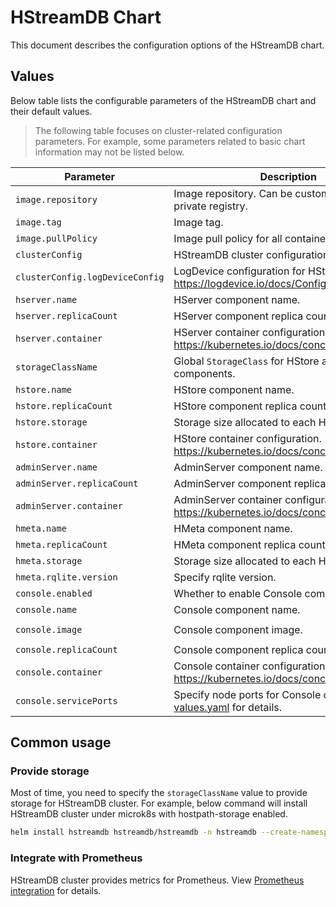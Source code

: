 # HStreamDB Chart

This document describes the configuration options of the HStreamDB chart.

## Values

Below table lists the configurable parameters of the HStreamDB chart and their default values.

> The following table focuses on cluster-related configuration parameters.
> For example, some parameters related to basic chart information may not be listed below.

| Parameter                       | Description                                                                             | Default                           |
| ------------------------------- | --------------------------------------------------------------------------------------- | --------------------------------- |
| `image.repository`              | Image repository. Can be customized to a private registry.                              | `hstreamdb/hstreamdb`             |
| `image.tag`                     | Image tag.                                                                              | `rqlite`                          |
| `image.pullPolicy`              | Image pull policy for all containers.                                                   | `IfNotPresent`                    |
| `clusterConfig`                 | HStreamDB cluster configuration.                                                        |                                   |
| `clusterConfig.logDeviceConfig` | LogDevice configuration for HStore component. <https://logdevice.io/docs/Config.html>   |                                   |
| `hserver.name`                  | HServer component name.                                                                 | `hserver`                         |
| `hserver.replicaCount`          | HServer component replica count.                                                        | `3`                               |
| `hserver.container`             | HServer container configuration. <https://kubernetes.io/docs/concepts/containers/>      |                                   |
| `storageClassName`              | Global `StorageClass` for HStore and HMeta components.                                  | `standard`                        |
| `hstore.name`                   | HStore component name.                                                                  | `hstore`                          |
| `hstore.replicaCount`           | HStore component replica count.                                                         | `3`                               |
| `hstore.storage`                | Storage size allocated to each HStore instances.                                        | `1Gi`                             |
| `hstore.container`              | HStore container configuration. <https://kubernetes.io/docs/concepts/containers/>       |                                   |
| `adminServer.name`              | AdminServer component name.                                                             | `admin-server`                    |
| `adminServer.replicaCount`      | AdminServer component replica count.                                                    | `1`                               |
| `adminServer.container`         | AdminServer container configuration. <https://kubernetes.io/docs/concepts/containers/>  |                                   |
| `hmeta.name`                    | HMeta component name.                                                                   | `hmeta`                           |
| `hmeta.replicaCount`            | HMeta component replica count.                                                          | `3`                               |
| `hmeta.storage`                 | Storage size allocated to each HMeta instances.                                         | `1Gi`                             |
| `hmeta.rqlite.version`          | Specify rqlite version.                                                                 | `7.21.4`                          |
| `console.enabled`               | Whether to enable Console component.                                                    | `true`                            |
| `console.name`                  | Console component name.                                                                 | `console`                         |
| `console.image`                 | Console component image.                                                                | `hstreamdb/hstream-kafka-console` |
| `console.replicaCount`          | Console component replica count.                                                        | `1`                               |
| `console.container`             | Console container configuration. <https://kubernetes.io/docs/concepts/containers/>      |                                   |
| `console.servicePorts`          | Specify node ports for Console component. See [values.yaml](./values.yaml) for details. | `31777`                           |

## Common usage

### Provide storage

Most of time, you need to specify the `storageClassName` value to provide storage for HStreamDB cluster. For example,
below command will install HStreamDB cluster under microk8s with hostpath-storage enabled.

```sh
helm install hstreamdb hstreamdb/hstreamdb -n hstreamdb --create-namespace --set storageClassName=microk8s-hostpath
```

### Integrate with Prometheus

HStreamDB cluster provides metrics for Prometheus. View [Prometheus integration](./prometheus.md) for details.
